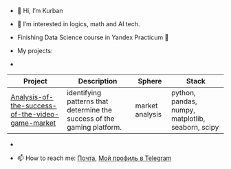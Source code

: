 - 👋 Hi, I’m Kurban 
- 👀 I’m interested in logics, math and AI tech. 
- Finishing Data Science course in Yandex Practicum 🌱

- My projects:
- 

| Project                                          | Description                                                                                                      | Sphere           | Stack                                                         |
|--------------------------------------------------|------------------------------------------------------------------------------------------------------------------|------------------|---------------------------------------------------------------|
| [Analysis-of-the-success-of-the-video-game-market](https://github.com/KurbanDuburlan/Analysis-of-the-success-of-the-video-game-market) | identifying patterns that determine the success of the gaming platform. | market analysis | python, pandas, numpy, matplotlib, seaborn, scipy           |

- 

- 📫 How to reach me: [Почта](mailto:abdurakhmanovkurb@yandex.ru), [Мой профиль в Telegram](https://t.me/adam_windu)

<!---
KurbanDuburlan/KurbanDuburlan is a ✨ special ✨ repository because its `README.md` (this file) appears on your GitHub profile.
You can click the Preview link to take a look at your changes.
--->
